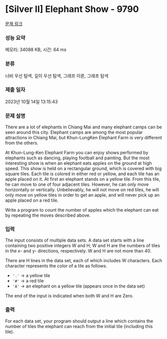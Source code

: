 # [Silver II] Elephant Show - 9790 

[문제 링크](https://www.acmicpc.net/problem/9790) 

### 성능 요약

메모리: 34088 KB, 시간: 64 ms

### 분류

너비 우선 탐색, 깊이 우선 탐색, 그래프 이론, 그래프 탐색

### 제출 일자

2023년 10월 14일 13:15:43

### 문제 설명

<p>There are a lot of elephants in Chiang Mai and many elephant camps can be seen around this city. Elephant camps are among the most popular attractions in Chiang Mai, but Khun-LungKen Elephant Farm is very different from the others.</p>

<p>At Khun-Lung-Ken Elephant Farm you can enjoy shows performed by elephants such as dancing, playing football and painting. But the most interesting show is when an elephant eats apples on the ground at high speed. This show is held on a rectangular ground, which is covered with big square tiles. Each tile is colored in either red or yellow, and each tile has an apple placed on it. At first an elephant stands on a yellow tile. From this tile, he can move to one of four adjacent tiles. However, he can only move horizontally or vertically. Unbelievably, he will not move on red tiles, he will only move on yellow tiles in order to get an apple, and will never pick up an apple placed on a red tile.</p>

<p>Write a program to count the number of apples which the elephant can eat by repeating the moves described above.</p>

### 입력 

 <p>The input consists of multiple data sets. A data set starts with a line containing two positive integers W and H; W and H are the numbers of tiles in the x- and y- directions, respectively. W and H are not more than 40.</p>

<p>There are H lines in the data set, each of which includes W characters. Each character represents the color of a tile as follows.</p>

<ul>
	<li><code>'.'</code> → a yellow tile</li>
	<li><code>'#'</code> → a red tile</li>
	<li><code>'A'</code> → an elephant on a yellow tile (appears once in the data set)</li>
</ul>

<p>The end of the input is indicated when both W and H are Zero.</p>

### 출력 

 <p>For each data set, your program should output a line which contains the number of tiles the elephant can reach from the initial tile (including this tile).</p>

